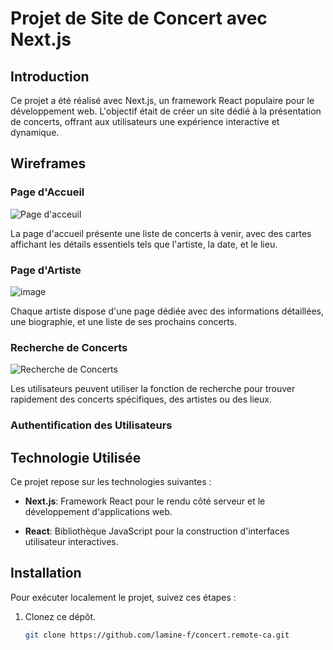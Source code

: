# Projet de Site de Concert avec Next.js

## Introduction

Ce projet a été réalisé avec Next.js, un framework React populaire pour le développement web. L'objectif était de créer un site dédié à la présentation de concerts, offrant aux utilisateurs une expérience interactive et dynamique.

## Wireframes

### Page d'Accueil

![Page d'acceuil](https://github.com/lamine-f/concert.remote-ca/assets/133556400/cbf44274-8849-4920-a578-16aa2bd3859e)


La page d'accueil présente une liste de concerts à venir, avec des cartes affichant les détails essentiels tels que l'artiste, la date, et le lieu.

### Page d'Artiste

![image](https://github.com/lamine-f/concert.remote-ca/assets/133556400/89d51448-8cf2-41e8-b90b-354cfa2cfb7b)


Chaque artiste dispose d'une page dédiée avec des informations détaillées, une biographie, et une liste de ses prochains concerts.

### Recherche de Concerts

![Recherche de Concerts](url_image_recherche)

Les utilisateurs peuvent utiliser la fonction de recherche pour trouver rapidement des concerts spécifiques, des artistes ou des lieux.

### Authentification des Utilisateurs


## Technologie Utilisée

Ce projet repose sur les technologies suivantes :

- **Next.js**: Framework React pour le rendu côté serveur et le développement d'applications web.

- **React**: Bibliothèque JavaScript pour la construction d'interfaces utilisateur interactives.

## Installation

Pour exécuter localement le projet, suivez ces étapes :

1. Clonez ce dépôt.

   ```bash
   git clone https://github.com/lamine-f/concert.remote-ca.git
